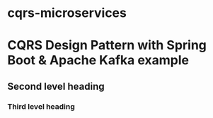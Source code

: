 # cqrs-microservices

# CQRS Design Pattern with Spring Boot &amp; Apache Kafka example
## Second level heading
### Third level heading
